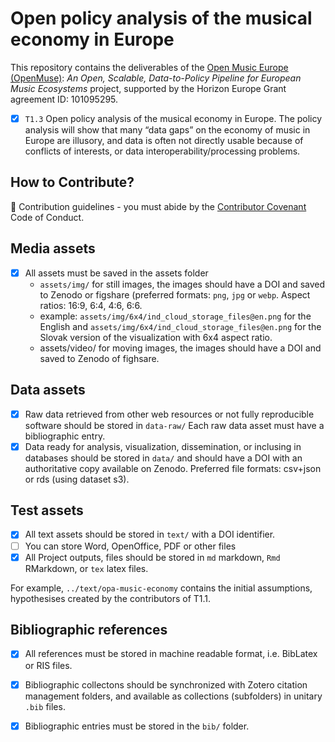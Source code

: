 # Open policy analysis of the musical economy in Europe

This repository contains the deliverables of the [Open Music Europe (OpenMuse)](https://cordis.europa.eu/project/id/101095295): _An Open, Scalable, Data-to-Policy Pipeline for European Music Ecosystems_ project, supported by the Horizon Europe Grant agreement ID: 101095295.

- [x] `T1.3` Open policy analysis of the musical economy in Europe. The policy analysis will show that many “data gaps” on the economy of music in Europe are illusory, and data is often not directly usable because of conflicts of interests, or data interoperability/processing problems.

## How to Contribute?

🌈 Contribution guidelines - you must abide by the [Contributor Covenant](https://www.contributor-covenant.org/version/2/1/code_of_conduct/) Code of Conduct.

## Media assets
- [x] All assets must be saved in the assets folder 
    - `assets/img/` for still images, the images should have a DOI and saved to Zenodo or figshare (preferred formats: `png`, `jpg` or `webp`. Aspect ratios: 16:9, 6:4, 4:6, 6:6. 
    - example: `assets/img/6x4/ind_cloud_storage_files@en.png` for the English and `assets/img/6x4/ind_cloud_storage_files@en.png` for the Slovak version of the visualization with 6x4 aspect ratio.
    - assets/video/ for moving images, the images should have a DOI and saved to Zenodo of fighsare.
    
 ## Data assets
- [x] Raw data retrieved from other web resources or not fully reproducible software should be stored in `data-raw/`  Each raw data asset must have a bibliographic entry.
- [x] Data ready for analysis, visualization, dissemination, or inclusing in databases should be stored in `data/` and should have a DOI with an authoritative copy available on Zenodo. Preferred file formats: csv+json or rds (using dataset s3). 

## Test assets 
- [x] All text assets should be stored in `text/` with a DOI identifier. 
- [ ] You can store Word, OpenOffice, PDF or other files
- [x] All Project outputs, files should be stored in `md` markdown, `Rmd` RMarkdown, or `tex` latex files.  

For example, `../text/opa-music-economy` contains the initial assumptions, hypothesises created by the contributors of T1.1.

## Bibliographic references
- [x] All references must be stored in machine readable format, i.e. BibLatex or RIS files.
- [x] Bibliographic collectons should be synchronized with Zotero citation management folders, and available as collections (subfolders) in unitary `.bib` files. 
- [x] Bibliographic entries must be stored in the `bib/` folder.


